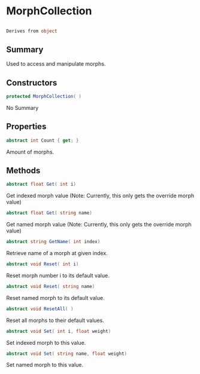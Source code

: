 # MorphCollection

## 
```c#
Derives from object
```

## Summary

Used to access and manipulate morphs.
## Constructors

```c#
protected MorphCollection( ) 
```
No Summary
## Properties

```c#
abstract int Count { get; } 
```
Amount of morphs.
## Methods

```c#
abstract float Get( int i) 
```
Get indexed morph value (Note: Currently, this only gets the override morph value)
```c#
abstract float Get( string name) 
```
Get named morph value (Note: Currently, this only gets the override morph value)
```c#
abstract string GetName( int index) 
```
Retrieve name of a morph at given index.
```c#
abstract void Reset( int i) 
```
Reset morph number i to its default value.
```c#
abstract void Reset( string name) 
```
Reset named morph to its default value.
```c#
abstract void ResetAll( ) 
```
Reset all morphs to their default values.
```c#
abstract void Set( int i, float weight) 
```
Set indexed morph to this value.
```c#
abstract void Set( string name, float weight) 
```
Set named morph to this value.
